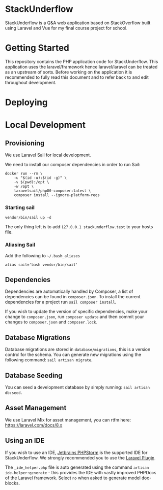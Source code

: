 # StackUnderflow

StackUnderflow is a Q&A web application based on StackOverflow built using Laravel and Vue for my final course project
for school.

# Getting Started

This repository contains the PHP application code for StackUnderflow. This application uses the laravel/framework hence
laravel/laravel can be treated as an upstream of sorts. Before working on the application it is recommended to fully
read this document and to refer back to and edit throughout development.

# Deploying

# Local Development

## Provisioning

We use Laravel Sail for local development.

We need to install our composer dependencies in order to run Sail:

```
docker run --rm \
    -u "$(id -u):$(id -g)" \
    -v $(pwd):/opt \
    -w /opt \
    laravelsail/php80-composer:latest \
    composer install --ignore-platform-reqs
```

### Starting sail

```
vendor/bin/sail up -d
```

The only thing left is to add `127.0.0.1 stackunderflow.test` to your hosts file.

### Aliasing Sail

Add the following to `~/.bash_aliases`

```
alias sail='bash vendor/bin/sail'
```

## Dependencies

Dependencies are automatically handled by Composer, a list of dependencies can be found in `composer.json`. To install
the current dependencies for a project run `sail composer install`.

If you wish to update the version of specific dependencies, make your change to `composer.json`, run `composer update`
and then commit your changes to `composer.json` and `composer.lock`.

## Database Migrations

Database migrations are stored in `database/migrations`, this is a version control for the schema. You can generate new
migrations using the following command: `sail artisan migrate`.

## Database Seeding

You can seed a development database by simply running: `sail artisan db:seed`.

## Asset Management

We use Laravel Mix for asset management, you can rtfm here: https://laravel.com/docs/8.x

## Using an IDE

If you wish to use an IDE, [Jetbrains PHPStorm](https://www.jetbrains.com/phpstorm) is the supported IDE for
StackUnderflow. We strongly recommended you to use the
[Laravel Plugin](https://plugins.jetbrains.com/plugin/7532-laravel-plugin).

The `_ide_helper.php` file is auto generated using the command `artisan ide-helper:generate` - this provides the IDE
with vastly improved PHPDocs of the Laravel framework. Select `no` when asked to generate model doc-blocks.
